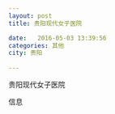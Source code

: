 ```yaml
--- 
layout: post 
title: 贵阳现代女子医院

date:   2016-05-03 13:39:56 
categories: 其他  
city: 贵阳
  
--- 
```

   
贵阳现代女子医院

信息

